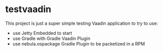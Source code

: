 # testvaadin
This project is just a super simple testing Vaadin application to try to use:
* use Jetty Embedded to start
* use Gradle with Gradle Vaadin Plugin 
* use nebula.ospackage Gradle Plugin to be packetized in a RPM

